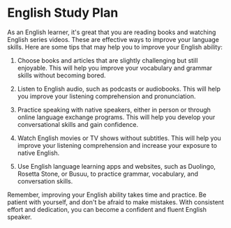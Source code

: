 # English Study Plan
As an English learner, it's great that you are reading books and watching English series videos. These are effective ways to improve your language skills. Here are some tips that may help you to improve your English ability:

1.  Choose books and articles that are slightly challenging but still enjoyable. This will help you improve your vocabulary and grammar skills without becoming bored.
    
2.  Listen to English audio, such as podcasts or audiobooks. This will help you improve your listening comprehension and pronunciation.
    
3.  Practice speaking with native speakers, either in person or through online language exchange programs. This will help you develop your conversational skills and gain confidence.
    
4.  Watch English movies or TV shows without subtitles. This will help you improve your listening comprehension and increase your exposure to native English.
    
5.  Use English language learning apps and websites, such as Duolingo, Rosetta Stone, or Busuu, to practice grammar, vocabulary, and conversation skills.
    

Remember, improving your English ability takes time and practice. Be patient with yourself, and don't be afraid to make mistakes. With consistent effort and dedication, you can become a confident and fluent English speaker.